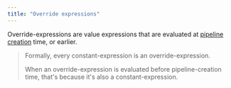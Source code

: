 ```yaml
---
title: "Override expressions"
---
```


Override-expressions are value expressions that are evaluated at
[pipeline creation](https://www.w3.org/TR/webgpu/#pipelines) time, or earlier.

>Formally, every constant-expression is an override-expression.
>
>When an override-expression is evaluated before pipeline-creation time, that's because
>it's also a constant-expression.
